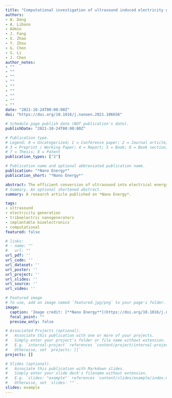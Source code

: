 ```yaml
---
title: "Computational investigation of ultrasound induced electricity generation via a triboelectric nanogenerator"
authors:
- W. Deng
- A. Libano
- Admin
- J. Fang 
- X. Zhao
- Y. Zhou
- G. Chen
- S. Li
- J. Chen
author_notes:
- ""
- ""
- ""
- ""
- ""
- ""
- ""
- ""
- ""
date: "2021-10-24T00:00:00Z"
doi: "https://doi.org/10.1016/j.nanoen.2021.106656"

# Schedule page publish date (NOT publication's date).
publishDate: "2021-10-24T00:00:00Z"

# Publication type.
# Legend: 0 = Uncategorized; 1 = Conference paper; 2 = Journal article;
# 3 = Preprint / Working Paper; 4 = Report; 5 = Book; 6 = Book section;
# 7 = Thesis; 8 = Patent
publication_types: ["2"]

# Publication name and optional abbreviated publication name.
publication: "*Nano Energy*"
publication_short: "*Nano Energy*"

abstract: The efficient conversion of ultrasound into electrical energy remains a highly desirable wireless powering solution, with potentially profound ramifications in energy transfer across virtually all industrial fields, especially for implantable medical devices. Triboelectric nanogenerators have been shown to effectively carry out ultrasound energy transduction, though efficiency remains poor. Here, we devised a computational model to investigate the optimal triboelectric nanogenerator irradiation conditions, including frequencies, distances, sizes, and design, as represented by irradiated triboelectric surface area displacement. Our investigation may set the foundations for the establishment of a standardized protocol for efficient ultrasound mechanical energy harvesting. This holds considerable significance and could be paramount in designing an ever-growing number of applicative solutions in wireless energy transfer, providing a scalable, cost effective and time saving solution in the development of implantable medical devices.
# Summary. An optional shortened abstract.
summary: A research article published on *Nano Energy*.

tags:
- ultrasound
- electricity generation
- triboelectric nanogenerators
- implantable bioelectronics
- computational
featured: false

# links:
# - name: ""
#   url: ""
url_pdf: ''
url_code: ''
url_dataset: ''
url_poster: ''
url_project: ''
url_slides: ''
url_source: ''
url_video: ''

# Featured image
# To use, add an image named `featured.jpg/png` to your page's folder. 
image:
  caption: 'Image credit: [**Nano Energy**](https://doi.org/10.1016/j.nanoen.2021.106656)'
  focal_point: ""
  preview_only: false

# Associated Projects (optional).
#   Associate this publication with one or more of your projects.
#   Simply enter your project's folder or file name without extension.
#   E.g. `internal-project` references `content/project/internal-project/index.md`.
#   Otherwise, set `projects: []`.
projects: []

# Slides (optional).
#   Associate this publication with Markdown slides.
#   Simply enter your slide deck's filename without extension.
#   E.g. `slides: "example"` references `content/slides/example/index.md`.
#   Otherwise, set `slides: ""`.
slides: example
---
```

